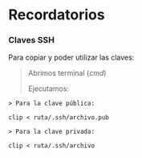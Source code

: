 # Recordatorios #

### Claves SSH ###

Para copiar y poder utilizar las claves:
> Abrimos terminal (_cmd_)
> 
> Ejecutamos:
```
> Para la clave pública: 

clip < ruta/.ssh/archivo.pub

> Para la clave privada:

clip < ruta/.ssh/archivo
```
